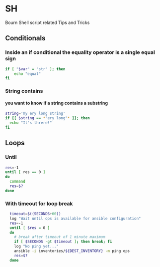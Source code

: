 # SH
Bourn Shell script related Tips and Tricks

## Conditionals

### Inside an if conditional the equality operator is a single equal sign
``` sh
if [ "$var" = "str" ]; then
    echo "equal"
fi
```
### String contains 
#### you want to know if a string contains a substring
``` sh
string='my ery long string'
if [[ $string == *"ery long"* ]]; then
  echo "It's threre!"
fi
```


## Loops

### Until
``` sh
res=-1
until [ res == 0 ]
do
  command
  res=$?
done
```

### With timeout for loop break
``` sh
  timeout=$((SECONDS+60))
  log "Wait until ops is available for ansible configuration"
  res=-1
  until [ $res = 0 ]
  do
    # break after timeout of 1 minute maximum
    if [ $SECONDS -gt $timeout ]; then break; fi
    log "No ping yet..."
    ansible -i inventories/${DEST_INVENTORY} -m ping ops
    res=$?
  done
```